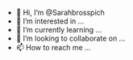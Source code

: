 - 👋 Hi, I’m @Sarahbrosspich
- 👀 I’m interested in ...
- 🌱 I’m currently learning ...
- 💞️ I’m looking to collaborate on ...
- 📫 How to reach me ...

<!---
Sarahbrosspich/Sarahbrosspich is a ✨ special ✨ repository because its `README.md` (this file) appears on your GitHub profile.
You can click the Preview link to take a look at your changes.
--->
